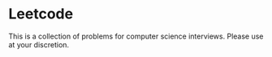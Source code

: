 # Leetcode

This is a collection of problems for computer science interviews. Please use at your discretion.